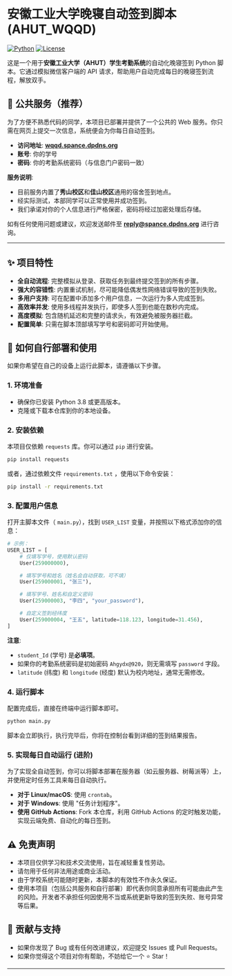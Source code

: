 # 安徽工业大学晚寝自动签到脚本 (AHUT_WQQD)

[![Python](https://img.shields.io/badge/Python-3.8+-blue.svg )](https://www.python.org/downloads/ )
[![License](https://img.shields.io/badge/License-MIT-green.svg )](https://opensource.org/licenses/MIT )

这是一个用于**安徽工业大学（AHUT）学生考勤系统**的自动化晚寝签到 Python 脚本。它通过模拟微信客户端的 API 请求，帮助用户自动完成每日的晚寝签到流程，解放双手。

## 📢 公共服务（推荐）

为了方便不熟悉代码的同学，本项目已部署并提供了一个公共的 Web 服务。你只需在网页上提交一次信息，系统便会为你每日自动签到。

*   **访问地址**: **[wqqd.spance.dpdns.org](http://wqqd.spance.dpdns.org )**
*   **账号**: 你的学号
*   **密码**: 你的考勤系统密码（与信息门户密码一致）

**服务说明**:
*   目前服务内置了**秀山校区**和**佳山校区**通用的宿舍签到地点。
*   经实际测试，本部同学可以正常使用并成功签到。
*   我们承诺对你的个人信息进行严格保密，密码将经过加密处理后存储。

如有任何使用问题或建议，欢迎发送邮件至 **reply@spance.dpdns.org** 进行咨询。

---

## ✨ 项目特性

*   **全自动流程**: 完整模拟从登录、获取任务到最终提交签到的所有步骤。
*   **强大的容错性**: 内置重试机制，尽可能降低偶发性网络错误导致的签到失败。
*   **多用户支持**: 可在配置中添加多个用户信息，一次运行为多人完成签到。
*   **高效率并发**: 使用多线程并发执行，即使多人签到也能在数秒内完成。
*   **高度模拟**: 包含随机延迟和完整的请求头，有效避免被服务器拦截。
*   **配置简单**: 只需在脚本顶部填写学号和密码即可开始使用。

## 🚀 如何自行部署和使用

如果你希望在自己的设备上运行此脚本，请遵循以下步骤。

### 1. 环境准备

*   确保你已安装 Python 3.8 或更高版本。
*   克隆或下载本仓库到你的本地设备。

### 2. 安装依赖

本项目仅依赖 `requests` 库。你可以通过 `pip` 进行安装。

```bash
pip install requests
```

或者，通过依赖文件 `requirements.txt` ，使用以下命令安装：

```bash
pip install -r requirements.txt
```

### 3. 配置用户信息

打开主脚本文件（ `main.py`），找到 `USER_LIST` 变量，并按照以下格式添加你的信息：

```python
# 示例：
USER_LIST = [
    # 仅填写学号，使用默认密码
    User(259000000),

    # 填写学号和姓名（姓名会自动获取，可不填）
    User(259000001, "张三"),

    # 填写学号、姓名和自定义密码
    User(259000003, "李四", "your_password"),

    # 自定义签到经纬度
    User(259000004, "王五", latitude=118.123, longitude=31.456),
]
```
**注意**:
*   `student_Id` (学号) 是**必填项**。
*   如果你的考勤系统密码是初始密码 `Ahgydx@920`，则无需填写 `password` 字段。
*   `latitude` (纬度) 和 `longitude` (经度) 默认为校内地址，通常无需修改。

### 4. 运行脚本

配置完成后，直接在终端中运行脚本即可。

```bash
python main.py
```

脚本会立即执行，执行完毕后，你将在控制台看到详细的签到结果报告。

### 5. 实现每日自动运行 (进阶)

为了实现全自动签到，你可以将脚本部署在服务器（如云服务器、树莓派等）上，并使用定时任务工具来每日自动执行。

*   **对于 Linux/macOS**: 使用 `crontab`。
*   **对于 Windows**: 使用 "任务计划程序"。
*   **使用 GitHub Actions**: Fork 本仓库，利用 GitHub Actions 的定时触发功能，实现云端免费、自动化的每日签到。

## ⚠️ 免责声明

*   本项目仅供学习和技术交流使用，旨在减轻重复性劳动。
*   请勿用于任何非法用途或商业活动。
*   由于学校系统可能随时更新，本脚本的有效性不作永久保证。
*   使用本项目（包括公共服务和自行部署）即代表你同意承担所有可能由此产生的风险。开发者不承担任何因使用不当或系统更新导致的签到失败、账号异常等后果。

## 🤝 贡献与支持

*   如果你发现了 Bug 或有任何改进建议，欢迎提交 Issues 或 Pull Requests。
*   如果你觉得这个项目对你有帮助，不妨给它一个 ⭐ Star！

---
